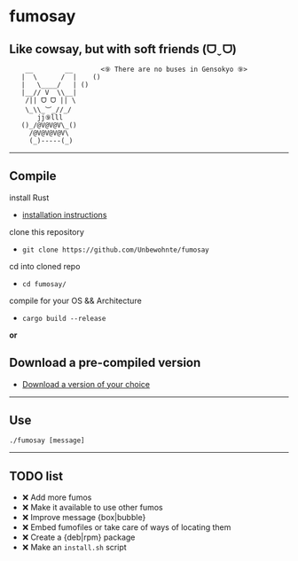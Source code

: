 # fumosay
## Like cowsay, but with soft friends (ᗜˬᗜ)
```
    __        __       <⑨ There are no buses in Gensokyo ⑨>
   |  \      /  |    ()
   |   \____/   | ()
   |__// V  \\__|
    /|| ᗜ ᗜ || \
    \_\\_︶_//_/
       jj⑨lll
   ()_/@V@V@V\_()
     /@V@V@V@V\
     (_)-----(_)
```
---

## Compile
install Rust
- [installation instructions](https://www.rust-lang.org/tools/install)

clone this repository
- `git clone https://github.com/Unbewohnte/fumosay`

cd into cloned repo
- `cd fumosay/`

compile for your OS && Architecture
- `cargo build --release`


**or**

## Download a pre-compiled version
- [Download a version of your choice](https://github.com/Unbewohnte/fumosay/releases)

---

## Use
```
./fumosay [message]
```

---

## TODO list

- ❌ Add more fumos
- ❌ Make it available to use other fumos
- ❌ Improve message {box|bubble}
- ❌ Embed fumofiles or take care of ways of locating them
- ❌ Create a {deb|rpm} package
- ❌ Make an `install.sh` script
